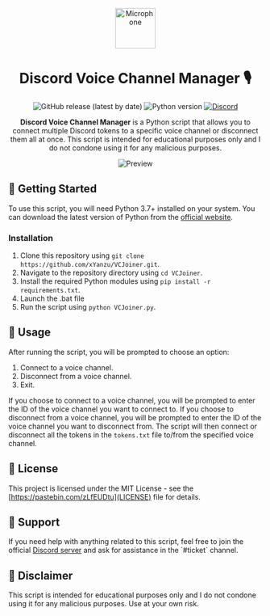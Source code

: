 <p align="center">
  <img src="[https://emojipedia-us.s3.dualstack.us-west-1.amazonaws.com/thumbs/240/apple/285/microphone_1f3a4.png](https://images.emojiterra.com/google/android-12l/512px/1f399.png)" alt="Microphone" width="80" height="80">
</p>
<h1 align="center">Discord Voice Channel Manager 🎙️</h1>

<p align="center">
  <img alt="GitHub release (latest by date)" src="https://img.shields.io/github/v/release/yanzu-dev/discord-voice-channel-manager?color=brightgreen&style=flat-square">
  <img alt="Python version" src="https://img.shields.io/badge/python-3.7%20%7C%203.8%20%7C%203.9-blue?style=flat-square">
  <a href="https://discord.gg/7ckXSejWdZ"><img alt="Discord" src="https://img.shields.io/discord/your_discord_server_id_here?color=blue&label=discord&style=flat-square"></a>
</p>

<p align="center">
  <b>Discord Voice Channel Manager</b> is a Python script that allows you to connect multiple Discord tokens to a specific voice channel or disconnect them all at once. This script is intended for educational purposes only and I do not condone using it for any malicious purposes.
</p>

<p align="center">
  <img src="https://media.discordapp.net/attachments/1087802429690609684/1099516731220836362/image.png?width=628&height=426" alt="Preview">
</p>

## 🚀 Getting Started

To use this script, you will need Python 3.7+ installed on your system. You can download the latest version of Python from the [official website](https://www.python.org/downloads/).

### Installation

1. Clone this repository using `git clone https://github.com/xYanzu/VCJoiner.git`.
2. Navigate to the repository directory using `cd VCJoiner`.
3. Install the required Python modules using `pip install -r requirements.txt`.
4. Launch the .bat file
5. Run the script using `python VCJoiner.py`.

## 🎵 Usage

After running the script, you will be prompted to choose an option:

1. Connect to a voice channel.
2. Disconnect from a voice channel.
3. Exit.

If you choose to connect to a voice channel, you will be prompted to enter the ID of the voice channel you want to connect to. If you choose to disconnect from a voice channel, you will be prompted to enter the ID of the voice channel you want to disconnect from. The script will then connect or disconnect all the tokens in the `tokens.txt` file to/from the specified voice channel.

## 📄 License

This project is licensed under the MIT License - see the [https://pastebin.com/zLfEUDtu](LICENSE) file for details.

## 💬 Support

If you need help with anything related to this script, feel free to join the official [Discord server]([https://discord.gg/your_server_invite_link_here](https://discord.gg/7ckXSejWdZ)) and ask for assistance in the `#ticket` channel.

## 🚧 Disclaimer

This script is intended for educational purposes only and I do not condone using it for any malicious purposes. Use at your own risk.

<p align="center">
  <img src="https://images-ext-2.discordapp.net/external/XlIyFrzLKgPO0Ict1g_RcXMI4_1JxIZOvT_DaFaYK30/%3Fsize%3D4096/https/cdn.discordapp.com/icons/1091700912759771246/f573bcf42de85ee83f668dee8290148a.png?width=426&height=426</p>
